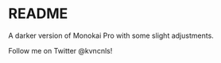 # README

A darker version of Monokai Pro with some slight adjustments.

Follow me on Twitter @kvncnls!

